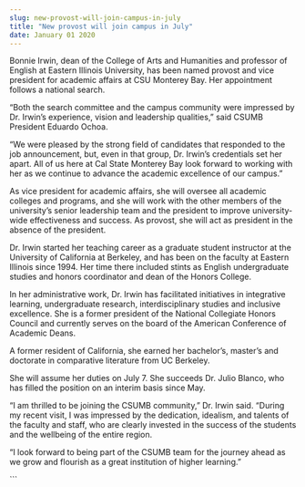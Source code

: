 ```yaml
---
slug: new-provost-will-join-campus-in-july
title: "New provost will join campus in July"
date: January 01 2020
---
```


 
<p>
  Bonnie Irwin, dean of the College of Arts and Humanities and professor of
  English at Eastern Illinois University, has been named provost and vice
  president for academic affairs at CSU Monterey Bay. Her appointment follows a
  national search.
</p>
<p>
  “Both the search committee and the campus community were impressed by Dr.
  Irwin’s experience, vision and leadership qualities,” said CSUMB President
  Eduardo Ochoa.
</p>
<p>
  “We were pleased by the strong field of candidates that responded to the job
  announcement, but, even in that group, Dr. Irwin’s credentials set her apart.
  All of us here at Cal State Monterey Bay look forward to working with her as
  we continue to advance the academic excellence of our campus.”
</p>
<p>
  As vice president for academic affairs, she will oversee all academic colleges
  and programs, and she will work with the other members of the university’s
  senior leadership team and the president to improve university-wide
  effectiveness and success. As provost, she will act as president in the
  absence of the president.
</p>
<p>
  Dr. Irwin started her teaching career as a graduate student instructor at the
  University of California at Berkeley, and has been on the faculty at Eastern
  Illinois since 1994. Her time there included stints as English undergraduate
  studies and honors coordinator and dean of the Honors College.
</p>
<p>
  In her administrative work, Dr. Irwin has facilitated initiatives in
  integrative learning, undergraduate research, interdisciplinary studies and
  inclusive excellence. She is a former president of the National Collegiate
  Honors Council and currently serves on the board of the American Conference of
  Academic Deans.
</p>
<p>
  A former resident of California, she earned her bachelor’s, master’s and
  doctorate in comparative literature from UC Berkeley.
</p>
<p>
  She will assume her duties on July 7. She succeeds Dr. Julio Blanco, who has
  filled the position on an interim basis since May.
</p>
<p>
  “I am thrilled to be joining the CSUMB community,” Dr. Irwin said. “During my
  recent visit, I was impressed by the dedication, idealism, and talents of the
  faculty and staff, who are clearly invested in the success of the students and
  the wellbeing of the entire region.
</p>
<p>
  “I look forward to being part of the CSUMB team for the journey ahead as we
  grow and flourish as a great institution of higher learning.”
</p>
```
